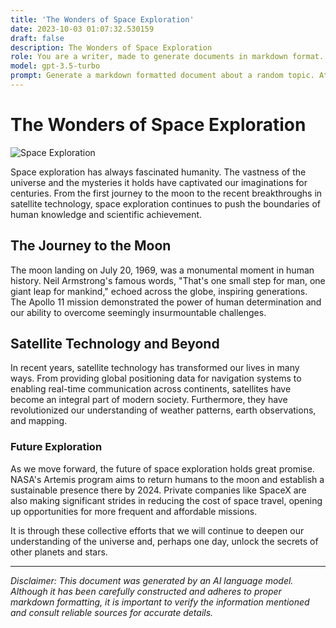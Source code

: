 ```yaml
---
title: 'The Wonders of Space Exploration'
date: 2023-10-03 01:07:32.530159
draft: false
description: The Wonders of Space Exploration
role: You are a writer, made to generate documents in markdown format. It is very important that all of the documents you generate are in valid markdown format.
model: gpt-3.5-turbo
prompt: Generate a markdown formatted document about a random topic. At the bottom, include a disclaimer explaining that the document was generated by you. The first line of the document should be the title. Make sure that the entire document is in proper markdown format, using a mix of various tags to make the document visually appealing.
---
```


# The Wonders of Space Exploration

![Space Exploration](https://images.unsplash.com/photo-1494186049906-e3f5e0a8d45d)

Space exploration has always fascinated humanity. The vastness of the universe and the mysteries it holds have captivated our imaginations for centuries. From the first journey to the moon to the recent breakthroughs in satellite technology, space exploration continues to push the boundaries of human knowledge and scientific achievement.

## The Journey to the Moon

The moon landing on July 20, 1969, was a monumental moment in human history. Neil Armstrong's famous words, "That's one small step for man, one giant leap for mankind," echoed across the globe, inspiring generations. The Apollo 11 mission demonstrated the power of human determination and our ability to overcome seemingly insurmountable challenges.

## Satellite Technology and Beyond

In recent years, satellite technology has transformed our lives in many ways. From providing global positioning data for navigation systems to enabling real-time communication across continents, satellites have become an integral part of modern society. Furthermore, they have revolutionized our understanding of weather patterns, earth observations, and mapping.

### Future Exploration

As we move forward, the future of space exploration holds great promise. NASA's Artemis program aims to return humans to the moon and establish a sustainable presence there by 2024. Private companies like SpaceX are also making significant strides in reducing the cost of space travel, opening up opportunities for more frequent and affordable missions.

It is through these collective efforts that we will continue to deepen our understanding of the universe and, perhaps one day, unlock the secrets of other planets and stars.

---

*Disclaimer: This document was generated by an AI language model. Although it has been carefully constructed and adheres to proper markdown formatting, it is important to verify the information mentioned and consult reliable sources for accurate details.*

